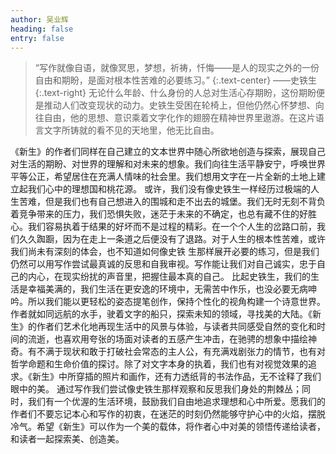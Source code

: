 ```yaml
---
author: 吴业辉
heading: false
entry: false
---
```

> “写作就像自语，就像冥思，梦想，祈祷，忏悔——是人的现实之外的一份自由和期盼，是面对根本性苦难的必要练习。”
> {:.text-center}
——史铁生
> {:.text-right}
无论什么年龄、什么身份的人总对生活心存期盼，这份期盼便是推动人们改变现状的动力。史铁生受困在轮椅上，但他仍然心怀梦想、向往自由，他的思想、意识乘着文字化作的翅膀在精神世界里遨游。在这片语言文字所铸就的看不见的天地里，他无比自由。

《新生》的作者们同样在自己建立的文本世界中随心所欲地创造与探索，展现自己对生活的期盼、对世界的理解和对未来的想象。我们向往生活平静安宁，呼唤世界平等公正，希望居住在充满人情味的社会里。我们想用文字在一片全新的土地上建立起我们心中的理想国和桃花源。
或许，我们没有像史铁生一样经历过极端的人生苦难，但是我们也有自己想进入的围城和走不出去的城堡。我们无时无刻不背负着竞争带来的压力，我们恐惧失败，迷茫于未来的不确定，也总有藏不住的好胜心。我们容易执着于结果的好坏而不是过程的精彩。在一个个人生的岔路口前，我们久久踟蹰，因为在走上一条道之后便没有了退路。对于人生的根本性苦难，或许我们尚未有深刻的体会，也不知道如何像史铁 生那样展开必要的练习，但是我们仍然可以用写作尝试最真诚的反思和自我审视。写作能让我们对自己诚实，忠于自己的内心，在现实纷扰的声音里，把握住最本真的自己。
比起史铁生，我们的生活是幸福美满的，我们生活在更安逸的环境中，无需苦中作乐，也没必要无病呻吟。所以我们能以更轻松的姿态提笔创作，保持个性化的视角构建一个诗意世界。作者就如同远航的水手，驶着文字的船只，探索未知的领域，寻找美的大陆。《新生》的作者们艺术化地再现生活中的风景与体验，与读者共同感受自然的变化和时间的流逝，也喜欢用夸张的场面对读者的五感产生冲击，在驰骋的想象中描绘神奇。有不满于现状和敢于打破社会常态的主人公，有充满戏剧张力的情节，也有对哲学命题和生命价值的探讨。除了对文字本身的执着，我们也有对视觉效果的追求。《新生》中所穿插的照片和画作，还有力透纸背的书法作品，无不诠释了我们眼中的美。
通过写作我们尝试像史铁生那样观察和反思我们身处的荆棘丛；同时，我们有一个优渥的生活环境，鼓励我们自由地追求理想和心中所爱。愿我们的作者们不要忘记本心和写作的初衷，在迷茫的时刻仍然能够守护心中的火焰，摆脱冷气。希望《新生》可以作为一个美的载体，将作者心中对美的领悟传递给读者，和读者一起探索美、创造美。
